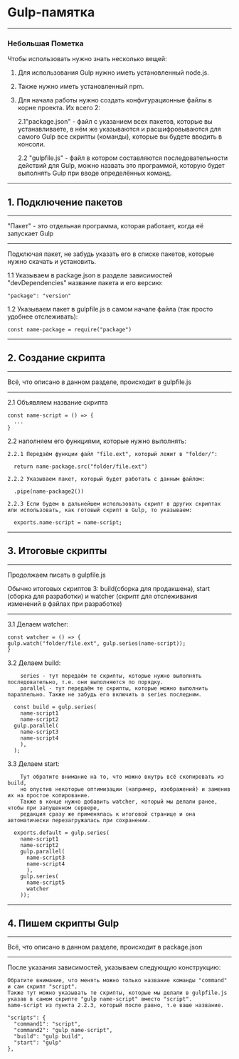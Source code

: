 # Gulp-памятка

_________________________

### Небольшая Пометка

Чтобы использовать нужно знать несколько вещей:

1. Для использования Gulp нужно иметь установленный node.js.
1. Также нужно иметь установленный npm.
2. Для начала работы нужно создать конфигурационные файлы в корне проекта. Их всего 2:
  
    2.1"package.json" - файл с указанием всех пакетов, которые вы устанавливаете, в нём же указываются и расшифровываются для самого Gulp все скрипты (команды), которые вы будете вводить в консоли.

    2.2 "gulpfile.js" - файл в котором составляются последовательности действий для Gulp, можно назвать это программой, которую будет выполнять Gulp при вводе определённых команд.

____

## 1. Подключение пакетов

___
"Пакет" - это отдельная программа, которая работает, когда её запускает Gulp
___

Подключая пакет, не забудь указать его в списке пакетов, которые нужно скачать и установить.

  1.1 Указываем в package.json в разделе зависимостей "devDependencies" название пакета и его версию:

    "package": "version"

  1.2 Указываем пакет в gulpfile.js в самом начале файла (так просто удобнее отслеживать):

    const name-package = require("package")

___

## 2. Создание скрипта

___

Всё, что описано в данном разделе, происходит в gulpfile.js
___

  2.1 Объявляем название скрипта

    const name-script = () => {
      ...
    }
  2.2 наполняем его функциями, которые нужно выполнять:

    2.2.1 Передаём функции файл "file.ext", который лежит в "folder/":

      return name-package.src("folder/file.ext") 

    2.2.2 Указываем пакет, который будет работать с данным файлом:

      .pipe(name-package2())

    2.2.3 Если будем в дальнейшем использовать скрипт в других скриптах или использовать, как готовый скрипт в Gulp, то указываем:

      exports.name-script = name-script;

___

## 3. Итоговые скрипты

___
Продолжаем писать в gulpfile.js

Обычно итоговых скриптов 3: build(сборка для продакшена), start (сборка для разработки) и watcher (скрипт для отслеживания изменений в файлах при разработке)
___

  3.1 Делаем watcher:

    const watcher = () => {
    gulp.watch("folder/file.ext", gulp.series(name-script));
    }
  3.2 Делаем build:

        series - тут передаём те скрипты, которые нужно выполнять последовательно, т.е. они выполняются по порядку.
        parallel - тут передаём те скрипты, которые можно выполнить параллельно. Также не забудь его включить в series последним.

      const build = gulp.series(
        name-script1
        name-script2
      gulp.parallel(
        name-script3
        name-script4
        ),
      );
  3.3 Делаем start:

        Тут обратите внимание на то, что можно внутрь всё скопировать из build, 
        но опустив некоторые оптимизации (например, изображений) и заменив их на простое копирование. 
        Также в конце нужно добавить watcher, который мы делали ранее, чтобы при запущенном сервере,
        редакция сразу же применялась к итоговой странице и она автоматически перезагружалась при сохранении.

      exports.default = gulp.series(
        name-script1
        name-script2
        gulp.parallel(
          name-script3
          name-script4
          ),
        gulp.series(
          name-script5
          watcher
        ));


___

## 4. Пишем скрипты Gulp

___

Всё, что описано в данном разделе, происходит в package.json
___
После указания зависимостей, указываем следующую конструкцию:

    Обратите внимание, что менять можно только название команды "command" и сам скрипт "script".
    Также тут можно указывать те скрипты, которые мы делали в gulpfile.js указав в самом скрипте "gulp name-script" вместо "script". 
    name-script из пункта 2.2.3, который после равно, т.е ваше название. 

    "scripts": {
      "command1": "script",
      "command2": "gulp name-script",
      "build": "gulp build",
      "start": "gulp"
    },
